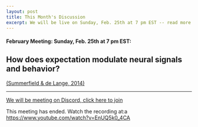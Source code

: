 ```yaml
---
layout: post
title: This Month's Discussion
excerpt: We will be live on Sunday, Feb. 25th at 7 pm EST -- read more for link to join
---
```


#### February Meeting: Sunday, Feb. 25th at 7 pm EST:

## How does expectation modulate neural signals and behavior?

[(Summerfield & de Lange, 2014)](https://www.nature.com/articles/nrn3838.pdf)

---

[We will be meeting on Discord, click here to join](https://discord.gg/zmAAx2W)

This meeting has ended. Watch the recording at:a https://www.youtube.com/watch?v=EnUQ5k0_4CA
